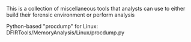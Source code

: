 This is a collection of miscellaneous tools that analysts can use to either build their forensic environment or perform analysis

Python-based "procdump" for Linux: DFIRTools/MemoryAnalysis/Linux/procdump.py
